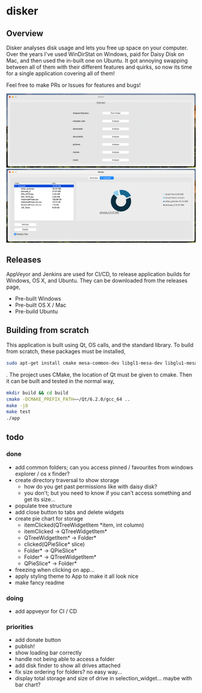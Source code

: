 # disker 
## Overview 
Disker analyses disk usage and lets you free up space on your computer. Over the years I've used WinDirStat on Windows, paid for Daisy Disk on Mac, and then used the in-built one on Ubuntu. It got annoying swapping between all of them with their different features and quirks, so now its time for a single application covering all of them! 

Feel free to make PRs or Issues for features and bugs! 

![overview](https://raw.githubusercontent.com/WillBrennan/disk_usage/master/assets/examples/overview.png)
![analyser](https://raw.githubusercontent.com/WillBrennan/disk_usage/master/assets/examples/analyser.png)

## Releases 
AppVeyor and Jenkins are used for CI/CD, to release application builds for Windows, OS X, and Ubuntu. They can be downloaded from the releases page, 

- Pre-built Windows
- Pre-built OS X  / Mac
- Pre-build Ubuntu

## Building from scratch
This application is built using Qt, OS calls, and the standard library. To build from scratch, these packages must be installed,

```bash
sudo apt-get install cmake mesa-common-dev libgl1-mesa-dev libglu1-mesa-dev
```
. The project uses CMake, the location of Qt must be given to cmake. Then it can be built and tested in the normal way, 

```bash
mkdir build && cd build
cmake -DCMAKE_PREFIX_PATH=~/Qt/6.2.0/gcc_64 ..
make -j8 
make test 
./app
```

## todo
### done 
- add common folders; can you access pinned / favourites from windows explorer / os x finder?
- create directory traversal to show storage
    * how do you get past permissions like with daisy disk?
    * you don't; but you need to know if you can't access something and get its size...
- populate tree structure 
- add close button to tabs and delete widgets
- create pie chart for storage
    - itemClicked(QTreeWidgetItem *item, int column)
    - itemClicked -> QTreeWidgetItem*
    - QTreeWidgetItem* -> Folder*
    - clicked(QPieSlice* slice)
    - Folder* -> QPieSlice*
    - Folder* -> QTreeWidgetItem*
    - QPieSlice* -> Folder*
- freezing when clicking on app...
- apply styling theme to App to make it all look nice
- make fancy readme

### doing 
- add appveyor for CI / CD

### priorities
- add donate button
- publish!
- show loading bar correctly
- handle not being able to access a folder
- add disk finder to show all drives attached
- fix size ordering for folders? no easy way...
- display total storage and size of drive in selection_widget... maybe with bar chart?